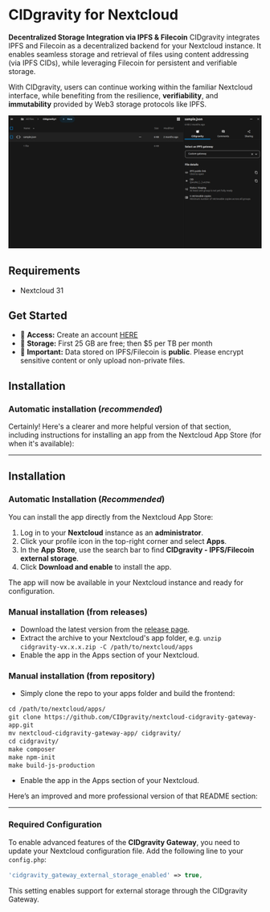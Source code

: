 # CIDgravity for Nextcloud

**Decentralized Storage Integration via IPFS & Filecoin**
CIDgravity integrates IPFS and Filecoin as a decentralized backend for your Nextcloud instance. It enables seamless storage and retrieval of files using content addressing (via IPFS CIDs), while leveraging Filecoin for persistent and verifiable storage.

With CIDgravity, users can continue working within the familiar Nextcloud interface, while benefiting from the resilience, **verifiability**, and **immutability** provided by Web3 storage protocols like IPFS.

![](screenshots/app1.png)

## Requirements
* Nextcloud 31

## Get Started

- 🧾 **Access:** Create an account <a href="https://nextcloud.twinquasar.io" target="_blank">HERE</a>
- 🎁 **Storage:** First 25 GB are free; then $5 per TB per month
- 🔐 **Important:** Data stored on IPFS/Filecoin is **public**. Please encrypt sensitive content or only upload non-private files.

## Installation
### Automatic installation (*recommended*)
Certainly! Here's a clearer and more helpful version of that section, including instructions for installing an app from the Nextcloud App Store (for when it's available):

---

## Installation
### Automatic Installation (*Recommended*)
You can install the app directly from the Nextcloud App Store:

1. Log in to your **Nextcloud** instance as an **administrator**.
2. Click your profile icon in the top-right corner and select **Apps**.
3. In the **App Store**, use the search bar to find **CIDgravity - IPFS/Filecoin external storage**.
4. Click **Download and enable** to install the app.

The app will now be available in your Nextcloud instance and ready for configuration.

### Manual installation (from releases)
* Download the latest version from the [release page](https://github.com/CIDgravity/nextcloud-cidgravity-gateway-app/releases/latest).
* Extract the archive to your Nextcloud's app folder, e.g. `unzip cidgravity-vx.x.x.zip -C /path/to/nextcloud/apps`
* Enable the app in the Apps section of your Nextcloud.

### Manual installation (from repository)
* Simply clone the repo to your apps folder and build the frontend:

```
cd /path/to/nextcloud/apps/
git clone https://github.com/CIDgravity/nextcloud-cidgravity-gateway-app.git
mv nextcloud-cidgravity-gateway-app/ cidgravity/
cd cidgravity/
make composer
make npm-init
make build-js-production
```

* Enable the app in the Apps section of your Nextcloud.

Here’s an improved and more professional version of that README section:

---

### Required Configuration

To enable advanced features of the **CIDgravity Gateway**, you need to update your Nextcloud configuration file. 
Add the following line to your `config.php`:

```php
'cidgravity_gateway_external_storage_enabled' => true,
```

This setting enables support for external storage through the CIDgravity Gateway.